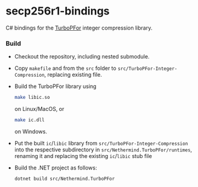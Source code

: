 # secp256r1-bindings

C# bindings for the [TurboPFor](https://github.com/powturbo/TurboPFor-Integer-Compression) integer compression library.

### Build

- Checkout the repository, including nested submodule.

- Copy `makefile` and from the `src` folder to `src/TurboPFor-Integer-Compression`, replacing existing file.

- Build the TurboPFor library using
  ```bash
  make libic.so
  ```
  on Linux/MacOS, or
  ```bash
  make ic.dll
  ```
  on Windows.

- Put the built `ic`/`libic` library from `src/TurboPFor-Integer-Compression` into the respective subdirectory in `src/Nethermind.TurboPFor/runtimes`, renaming it and replacing the existing `ic`/`libic` stub file

- Build the .NET project as follows:

  ```bash
  dotnet build src/Nethermind.TurboPFor
  ```
